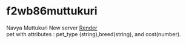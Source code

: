 # f2wb86muttukuri
Navya Muttukuri New server
<a href="http://localhost:3000/"> Render </a> <br>
pet with attributes : pet_type (string),breed(string), and cost(number).
